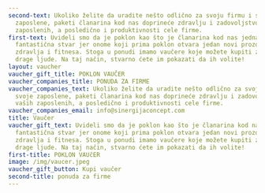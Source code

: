 ```yaml
---
second-text: Ukoliko želite da uradite nešto odlično za svoju firmu i svoje
  zaposlene, paketi članarina kod nas doprineće zdravlju i zadovoljstvu vaših
  zaposlenih, a posledično i produktivnosti cele firme.
first-text: Uvideli smo da je poklon kao što je članarina kod nas jedna
  fantastična stvar jer onome koji prima poklon otvara jedan novi prozor u svet
  zdravlja i fitnesa. Stoga u ponudi imamo vaučere koje možete kupiti za sebi
  drage ljude. Na taj način, stvarno ćete im pokazati da ih volite!
layout: vaucher
vaucher_gift_title: POKLON VAUČER
vaucher_companies_title: PONUDA ZA FIRME
vaucher_companies_text: Ukoliko želite da uradite nešto odlično za svoju firmu i
  svoje zaposlene, paketi članarina kod nas doprineće zdravlju i zadovoljstvu
  vaših zaposlenih, a posledično i produktivnosti cele firme.
vaucher_companies_email: info@sinergijaconcept.com
title: Vaučer
vaucher_gift_text: Uvideli smo da je poklon kao što je članarina kod nas jedna
  fantastična stvar jer onome koji prima poklon otvara jedan novi prozor u svet
  zdravlja i fitnesa. Stoga u ponudi imamo vaučere koje možete kupiti za sebi
  drage ljude. Na taj način, stvarno ćete im pokazati da ih volite!
first-title: POKLON VAUčER
image: /img/vaucer.jpeg
vaucher_gift_button: Kupi vaučer
second-title: ponuda za firme
---
```

